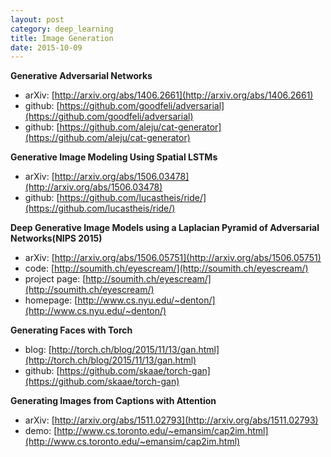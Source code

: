 ```yaml
---
layout: post
category: deep_learning
title: Image Generation
date: 2015-10-09
---
```


**Generative Adversarial Networks**

- arXiv: [http://arxiv.org/abs/1406.2661](http://arxiv.org/abs/1406.2661)
- github: [https://github.com/goodfeli/adversarial](https://github.com/goodfeli/adversarial)
- github: [https://github.com/aleju/cat-generator](https://github.com/aleju/cat-generator)

**Generative Image Modeling Using Spatial LSTMs**

- arXiv: [http://arxiv.org/abs/1506.03478](http://arxiv.org/abs/1506.03478)
- github: [https://github.com/lucastheis/ride/](https://github.com/lucastheis/ride/)

**Deep Generative Image Models using a Laplacian Pyramid of Adversarial Networks(NIPS 2015)**

- arXiv: [http://arxiv.org/abs/1506.05751](http://arxiv.org/abs/1506.05751)
- code: [http://soumith.ch/eyescream/](http://soumith.ch/eyescream/)
- project page: [http://soumith.ch/eyescream/](http://soumith.ch/eyescream/)
- homepage: [http://www.cs.nyu.edu/~denton/](http://www.cs.nyu.edu/~denton/)

**Generating Faces with Torch**

- blog: [http://torch.ch/blog/2015/11/13/gan.html](http://torch.ch/blog/2015/11/13/gan.html)
- github: [https://github.com/skaae/torch-gan](https://github.com/skaae/torch-gan)

**Generating Images from Captions with Attention**

- arXiv: [http://arxiv.org/abs/1511.02793](http://arxiv.org/abs/1511.02793)
- demo: [http://www.cs.toronto.edu/~emansim/cap2im.html](http://www.cs.toronto.edu/~emansim/cap2im.html)